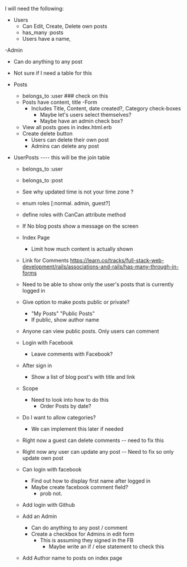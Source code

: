 I will need the following:
- Users
  - Can Edit, Create, Delete own posts
  - has_many :posts
  - Users have a name, 

-Admin
  - Can do anything to any post
  - Not sure if I need a table for this

- Posts
  - belongs_to :user ### check on this
  - Posts have content, title
  -Form
    - Includes Title, Content, date created?, Category check-boxes
      - Maybe let's users select themselves?
      - Maybe have an admin check box?
  - View all posts goes in index.html.erb
  - Create delete button
    - Users can delete their own post
    - Admins can delete any post

- UserPosts    ---- this will be the join table
  - belongs_to :user
  - belongs_to :post


  - See why updated time is not your time zone ?


  - enum roles [:normal. admin, guest?]

  - define roles with CanCan attribute method

  - If No blog posts show a message on the screen

  - Index Page
    - Limit how much content is actually shown

  - Link for Comments
  https://learn.co/tracks/full-stack-web-development/rails/associations-and-rails/has-many-through-in-forms


  - Need to be able to show only the user's posts that is currently logged in

  - Give option to make posts public or private?
    - "My Posts" "Public Posts"
    - If public, show author name

  - Anyone can view public posts. Only users can comment

  - Login with Facebook
    - Leave comments with Facebook? 

  - After sign in
    - Show a list of blog post's with title and link

  - Scope
    - Need to look into how to do this
      - Order Posts by date?

  - Do I want to allow categories?
    - We can implement this later if needed

  - Right now a guest can delete comments -- need to fix this

  - Right now any user can update any post --  Need to fix so only update own post

  - Can login with facebook
    - Find out how to display first name after logged in
    - Maybe create facebook comment field?
      - prob not. 

  - Add login with Github

  - Add an Admin
    - Can do anything to any post / comment
    - Create a checkbox for Admins in edit form
      - This is assuming they signed in the FB
        - Maybe write an if / else statement to check this

  - Add Author name to posts on index page 

  






















